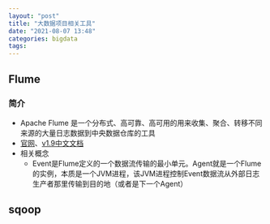 ```yaml
---
layout: "post"
title: "大数据项目相关工具"
date: "2021-08-07 13:48"
categories: bigdata
tags:
---
```


## Flume

### 简介

- Apache Flume 是一个分布式、高可靠、高可用的用来收集、聚合、转移不同来源的大量日志数据到中央数据仓库的工具
- [官网](http://flume.apache.org/)、[v1.9中文文档](https://flume.liyifeng.org/)
- 相关概念
    - Event是Flume定义的一个数据流传输的最小单元。Agent就是一个Flume的实例，本质是一个JVM进程，该JVM进程控制Event数据流从外部日志生产者那里传输到目的地（或者是下一个Agent）


## sqoop


